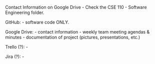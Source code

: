 Contact Information on Google Drive - Check the CSE 110 - Software Engineering folder.

GitHub:
    - software code ONLY.

Google Drive:
    - contact information
    - weekly team meeting agendas & minutes
    - documentation of project (pictures, presentations, etc.)

Trello (?):
    - 

Jira (?):
    - 
